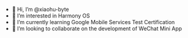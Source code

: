 - 👋 Hi, I’m @xiaohu-byte
- 👀 I’m interested in Harmony OS
- 🌱 I’m currently learning Google Mobile Services Test Certification 
- 💞️ I’m looking to collaborate on the development of WeChat Mini App

<!---
xiaohu-byte/xiaohu-byte is a ✨ special ✨ repository because its `README.md` (this file) appears on your GitHub profile.
You can click the Preview link to take a look at your changes.
--->
